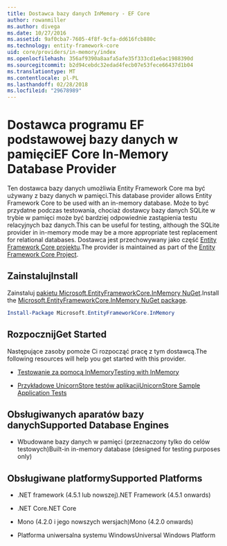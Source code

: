 ```yaml
---
title: Dostawca bazy danych InMemory - EF Core
author: rowanmiller
ms.author: divega
ms.date: 10/27/2016
ms.assetid: 9af0cba7-7605-4f8f-9cfa-dd616fcb880c
ms.technology: entity-framework-core
uid: core/providers/in-memory/index
ms.openlocfilehash: 356af9390a8aafa5afe35f333cd1e6ac1988390d
ms.sourcegitcommit: b2d94cebdc32edad4fecb07e53fece66437d1b04
ms.translationtype: MT
ms.contentlocale: pl-PL
ms.lasthandoff: 02/28/2018
ms.locfileid: "29678989"
---
```

# <a name="ef-core-in-memory-database-provider"></a><span data-ttu-id="37100-102">Dostawca programu EF podstawowej bazy danych w pamięci</span><span class="sxs-lookup"><span data-stu-id="37100-102">EF Core In-Memory Database Provider</span></span>

<span data-ttu-id="37100-103">Ten dostawca bazy danych umożliwia Entity Framework Core ma być używany z bazy danych w pamięci.</span><span class="sxs-lookup"><span data-stu-id="37100-103">This database provider allows Entity Framework Core to be used with an in-memory database.</span></span> <span data-ttu-id="37100-104">Może to być przydatne podczas testowania, chociaż dostawcy bazy danych SQLite w trybie w pamięci może być bardziej odpowiednie zastąpienia testu relacyjnych baz danych.</span><span class="sxs-lookup"><span data-stu-id="37100-104">This can be useful for testing, although the SQLite provider in in-memory mode may be a more appropriate test replacement for relational databases.</span></span> <span data-ttu-id="37100-105">Dostawca jest przechowywany jako część [Entity Framework Core projektu](https://github.com/aspnet/EntityFrameworkCore).</span><span class="sxs-lookup"><span data-stu-id="37100-105">The provider is maintained as part of the [Entity Framework Core Project](https://github.com/aspnet/EntityFrameworkCore).</span></span>

## <a name="install"></a><span data-ttu-id="37100-106">Zainstaluj</span><span class="sxs-lookup"><span data-stu-id="37100-106">Install</span></span>

<span data-ttu-id="37100-107">Zainstaluj [pakietu Microsoft.EntityFrameworkCore.InMemory NuGet](https://www.nuget.org/packages/Microsoft.EntityFrameworkCore.InMemory/).</span><span class="sxs-lookup"><span data-stu-id="37100-107">Install the [Microsoft.EntityFrameworkCore.InMemory NuGet package](https://www.nuget.org/packages/Microsoft.EntityFrameworkCore.InMemory/).</span></span>

``` powershell
Install-Package Microsoft.EntityFrameworkCore.InMemory
```

## <a name="get-started"></a><span data-ttu-id="37100-108">Rozpocznij</span><span class="sxs-lookup"><span data-stu-id="37100-108">Get Started</span></span>

<span data-ttu-id="37100-109">Następujące zasoby pomoże Ci rozpocząć pracę z tym dostawcą.</span><span class="sxs-lookup"><span data-stu-id="37100-109">The following resources will help you get started with this provider.</span></span>
* [<span data-ttu-id="37100-110">Testowanie za pomocą InMemory</span><span class="sxs-lookup"><span data-stu-id="37100-110">Testing with InMemory</span></span>](../../miscellaneous/testing/in-memory.md)

* [<span data-ttu-id="37100-111">Przykładowe UnicornStore testów aplikacji</span><span class="sxs-lookup"><span data-stu-id="37100-111">UnicornStore Sample Application Tests</span></span>](https://github.com/rowanmiller/UnicornStore/blob/master/UnicornStore/src/UnicornStore.Tests/Controllers/ShippingControllerTests.cs)

## <a name="supported-database-engines"></a><span data-ttu-id="37100-112">Obsługiwanych aparatów bazy danych</span><span class="sxs-lookup"><span data-stu-id="37100-112">Supported Database Engines</span></span>

* <span data-ttu-id="37100-113">Wbudowane bazy danych w pamięci (przeznaczony tylko do celów testowych)</span><span class="sxs-lookup"><span data-stu-id="37100-113">Built-in in-memory database (designed for testing purposes only)</span></span>

## <a name="supported-platforms"></a><span data-ttu-id="37100-114">Obsługiwane platformy</span><span class="sxs-lookup"><span data-stu-id="37100-114">Supported Platforms</span></span>

* <span data-ttu-id="37100-115">.NET framework (4.5.1 lub nowszej)</span><span class="sxs-lookup"><span data-stu-id="37100-115">.NET Framework (4.5.1 onwards)</span></span>

* <span data-ttu-id="37100-116">.NET Core</span><span class="sxs-lookup"><span data-stu-id="37100-116">.NET Core</span></span>

* <span data-ttu-id="37100-117">Mono (4.2.0 i jego nowszych wersjach)</span><span class="sxs-lookup"><span data-stu-id="37100-117">Mono (4.2.0 onwards)</span></span>

* <span data-ttu-id="37100-118">Platforma uniwersalna systemu Windows</span><span class="sxs-lookup"><span data-stu-id="37100-118">Universal Windows Platform</span></span>
